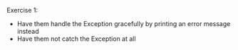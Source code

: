 Exercise 1:
- Have them handle the Exception gracefully by printing an error message instead
- Have them not catch the Exception at all
